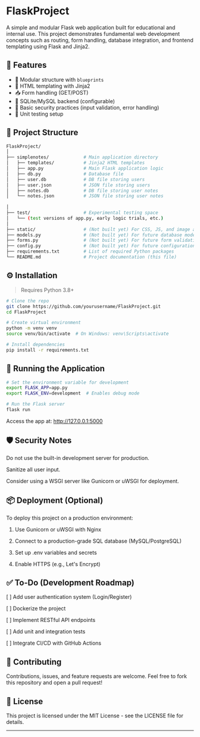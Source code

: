 # FlaskProject

A simple and modular Flask web application built for educational and internal use. This project demonstrates fundamental web development concepts such as routing, form handling, database integration, and frontend templating using Flask and Jinja2.

## 🚀 Features

- 🧩 Modular structure with `blueprints`
- 📄 HTML templating with Jinja2
- 📥 Form handling (GET/POST)
- 💾 SQLite/MySQL backend (configurable)
- 🔐 Basic security practices (input validation, error handling)
- 🧪 Unit testing setup

## 📁 Project Structure

```bash
FlaskProject/
│
├── simplenotes/             # Main application directory
│   ├── templates/           # Jinja2 HTML templates
│   ├── app.py               # Main Flask application logic
│   ├── db.py                # Database file
│   ├── user.db              # DB file storing users
│   ├── user.json            # JSON file storing users
│   ├── notes.db             # DB file storing user notes
│   └── notes.json           # JSON file storing user notes
    
│
├── test/                    # Experimental testing space
│   └── (test versions of app.py, early logic trials, etc.)
│
├── static/                  # (Not built yet) For CSS, JS, and image assets
├── models.py                # (Not built yet) For future database model definitions
├── forms.py                 # (Not built yet) For future form validation logic
├── config.py                # (Not built yet) For future configuration settings
├── requirements.txt         # List of required Python packages
└── README.md                # Project documentation (this file)
```

## ⚙️ Installation

> Requires Python 3.8+

```bash
# Clone the repo
git clone https://github.com/yourusername/FlaskProject.git
cd FlaskProject

# Create virtual environment
python -m venv venv
source venv/bin/activate  # On Windows: venv\Scripts\activate

# Install dependencies
pip install -r requirements.txt
```

## 🧪 Running the Application

```bash
# Set the environment variable for development
export FLASK_APP=app.py
export FLASK_ENV=development  # Enables debug mode

# Run the Flask server
flask run
```

Access the app at: http://127.0.0.1:5000

## 🛡️ Security Notes

Do not use the built-in development server for production.

Sanitize all user input.

Consider using a WSGI server like Gunicorn or uWSGI for deployment.


## 📦 Deployment (Optional)

To deploy this project on a production environment:

1. Use Gunicorn or uWSGI with Nginx


2. Connect to a production-grade SQL database (MySQL/PostgreSQL)


3. Set up .env variables and secrets


4. Enable HTTPS (e.g., Let's Encrypt)


## ✅ To-Do (Development Roadmap)

[ ] Add user authentication system (Login/Register)

[ ] Dockerize the project

[ ] Implement RESTful API endpoints

[ ] Add unit and integration tests

[ ] Integrate CI/CD with GitHub Actions

## 🤝 Contributing

Contributions, issues, and feature requests are welcome. Feel free to fork this repository and open a pull request!

## 📄 License

This project is licensed under the MIT License - see the LICENSE file for details.

---

